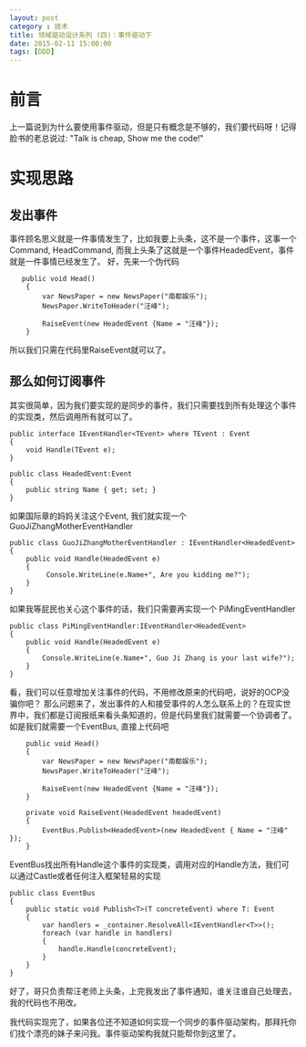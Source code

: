 ```yaml
---
layout: post
category : 技术
title: 领域驱动设计系列 (四)：事件驱动下
date: 2015-02-11 15:00:00
tags: [DDD]
---
```



# 前言
上一篇说到为什么要使用事件驱动，但是只有概念是不够的，我们要代码呀！记得脸书的老总说过: "Talk is cheap, Show me the code!"

# 实现思路

## 发出事件

事件顾名思义就是一件事情发生了，比如我要上头条，这不是一个事件，这事一个Command, HeadCommand, 而我上头条了这就是一个事件HeadedEvent，事件就是一件事情已经发生了。 好，先来一个伪代码

       public void Head()
        {
            var NewsPaper = new NewsPaper("南都娱乐");
            NewsPaper.WriteToHeader("汪峰");

            RaiseEvent(new HeadedEvent {Name = "汪峰"});
        }

所以我们只需在代码里RaiseEvent就可以了。


## 那么如何订阅事件

其实很简单，因为我们要实现的是同步的事件，我们只需要找到所有处理这个事件的实现类，然后调用所有就可以了。 

    public interface IEventHandler<TEvent> where TEvent : Event
    {
        void Handle(TEvent e);
    }

    public class HeadedEvent:Event
    {
        public string Name { get; set; }
    }


如果国际章的妈妈关注这个Event, 我们就实现一个GuoJiZhangMotherEventHandler

    public class GuoJiZhangMotherEventHandler : IEventHandler<HeadedEvent>
	{
	    public void Handle(HeadedEvent e)
	    {
	         Console.WriteLine(e.Name+", Are you kidding me?");
	    }
	}

如果我等屁民也关心这个事件的话，我们只需要再实现一个 PiMingEventHandler

    public class PiMingEventHandler:IEventHandler<HeadedEvent>
	{
	    public void Handle(HeadedEvent e)
	    {
	        Console.WriteLine(e.Name+", Guo Ji Zhang is your last wife?");
	    }
	}
   

   
看，我们可以任意增加关注事件的代码，不用修改原来的代码吧，说好的OCP没骗你吧？ 那么问题来了，发出事件的人和接受事件的人怎么联系上的？在现实世界中，我们都是订阅报纸来看头条知道的，但是代码里我们就需要一个协调者了。如是我们就需要一个EventBus, 直接上代码吧

        public void Head()
        {
            var NewsPaper = new NewsPaper("南都娱乐");
            NewsPaper.WriteToHeader("汪峰");

            RaiseEvent(new HeadedEvent {Name = "汪峰"});
        }

        private void RaiseEvent(HeadedEvent headedEvent)
        {
            EventBus.Publish<HeadedEvent>(new HeadedEvent { Name = "汪峰" });
        }


 EventBus找出所有Handle这个事件的实现类，调用对应的Handle方法，我们可以通过Castle或者任何注入框架轻易的实现
    

	public class EventBus
    {
        public static void Publish<T>(T concreteEvent) where T: Event
        {
            var handlers = _container.ResolveAll<IEventHandler<T>>();
            foreach (var handle in handlers)
            {
                handle.Handle(concreteEvent);
            }
        }
    }

好了，哥只负责帮汪老师上头条，上完我发出了事件通知，谁关注谁自己处理去，我的代码也不用改。

我代码实现完了，如果各位还不知道如何实现一个同步的事件驱动架构，那拜托你们找个漂亮的妹子来问我。事件驱动架构我就只能帮你到这里了。